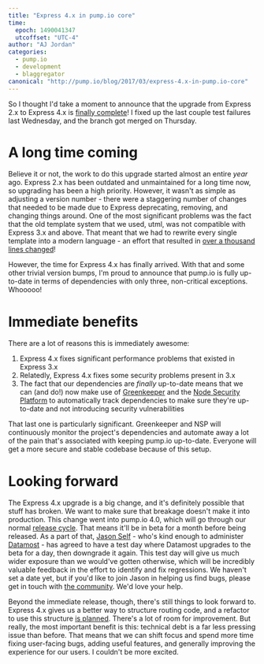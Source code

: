 ```yaml
---
title: "Express 4.x in pump.io core"
time:
  epoch: 1490041347
  utcoffset: "UTC-4"
author: "AJ Jordan"
categories:
  - pump.io
  - development
  - blaggregator
canonical: "http://pump.io/blog/2017/03/express-4.x-in-pump.io-core"
---
```


So I thought I'd take a moment to announce that the upgrade from Express 2.x to Express 4.x is [finally complete][pr]! I fixed up the last couple test failures last Wednesday, and the branch got merged on Thursday.

# A long time coming

Believe it or not, the work to do this upgrade started almost an entire _year_ ago. Express 2.x has been outdated and unmaintained for a long time now, so upgrading has been a high priority. However, it wasn't as simple as adjusting a version number - there were a staggering number of changes that needed to be made due to Express deprecating, removing, and changing things around. One of the most significant problems was the fact that the old template system that we used, utml, was not compatible with Express 3.x and above. That meant that we had to rewrite every single template into a modern language - an effort that resulted in [over a thousand lines changed][jade]!

However, the time for Express 4.x has finally arrived. With that and some other trivial version bumps, I'm proud to announce that pump.io is fully up-to-date in terms of dependencies with only three, non-critical exceptions. Whooooo!

# Immediate benefits

There are a lot of reasons this is immediately awesome:

1. Express 4.x fixes significant performance problems that existed in Express 3.x
2. Relatedly, Express 4.x fixes some security problems present in 3.x
3. The fact that our dependencies are _finally_ up-to-date means that we can (and do!) now make use of [Greenkeeper][] and the [Node Security Platform][nsp] to automatically track dependencies to make sure they're up-to-date and not introducing security vulnerabilities

That last one is particularly significant. Greenkeeper and NSP will continuously monitor the project's dependencies and automate away a lot of the pain that's associated with keeping pump.io up-to-date. Everyone will get a more secure and stable codebase because of this setup.

# Looking forward

The Express 4.x upgrade is a big change, and it's definitely possible that stuff has broken. We want to make sure that breakage doesn't make it into production. This change went into pump.io 4.0, which will go through our normal [release cycle][]. That means it'll be in beta for a month before being released. As a part of that, [Jason Self][] - who's kind enough to administer [Datamost][] - has agreed to have a test day where Datamost upgrades to the beta for a day, then downgrade it again. This test day will give us much wider exposure than we would've gotten otherwise, which will be incredibly valuable feedback in the effort to identify and fix regressions. We haven't set a date yet, but if you'd like to join Jason in helping us find bugs, please get in touch with [the community][]. We'd love your help.

Beyond the immediate release, though, there's still things to look forward to. Express 4.x gives us a better way to structure routing code, and a refactor to use this structure [is planned][router]. There's a lot of room for improvement. But really, the most important benefit is this: technical debt is a far less pressing issue than before. That means that we can shift focus and spend more time fixing user-facing bugs, adding useful features, and generally improving the experience for our users. I couldn't be more excited.

 [pr]: https://github.com/pump-io/pump.io/pull/1208
 [jade]: https://github.com/pump-io/pump.io/pull/1170
 [Greenkeeper]: https://greenkeeper.io/
 [nsp]: https://nodesecurity.io/orgs/pumpio/projects/32213bb8-f9a6-4dd0-8fc6-5caa8ea5f8fc
 [release cycle]: https://github.com/pump-io/pump.io/wiki/Release-cycle
 [Jason Self]: https://jxself.org/
 [Datamost]: https://datamost.com/
 [the community]: https://github.com/pump-io/pump.io/wiki/Community
 [router]: https://github.com/pump-io/pump.io/issues/1232
